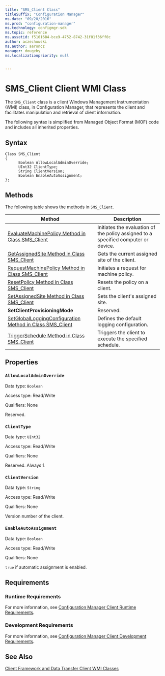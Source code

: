 ```yaml
---
title: "SMS_Client Class"
titleSuffix: "Configuration Manager"
ms.date: "09/20/2016"
ms.prod: "configuration-manager"
ms.technology: configmgr-sdk
ms.topic: reference
ms.assetid: f5101684-bce9-4752-8742-31f01f36ff0c
author: aczechowski
ms.author: aaroncz
manager: dougeby
ms.localizationpriority: null


---
```


# SMS_Client Client WMI Class

The `SMS_Client` class is a client Windows Management Instrumentation (WMI) class, in Configuration Manager, that represents the client and facilitates manipulation and retrieval of client information.  

The following syntax is simplified from Managed Object Format (MOF) code and includes all inherited properties.

## Syntax  

```syntax
Class SMS_Client  
{
      Boolean AllowLocalAdminOverride;  
      UInt32 ClientType;  
      String ClientVersion;  
      Boolean EnableAutoAssignment;  
};
```

## Methods

The following table shows the methods in `SMS_Client`.  

|Method|Description|
|------------|-----------------|
|[EvaluateMachinePolicy Method in Class SMS_Client](../../../../../develop/reference/core/clients/client-classes/evaluatemachinepolicy-method-in-class-sms_client.md)|Initiates the evaluation of the policy assigned to a specified computer or device.|
|[GetAssignedSite Method in Class SMS_Client](../../../../../develop/reference/core/clients/client-classes/getassignedsite-method-in-class-sms_client.md)|Gets the current assigned site of the client.|
|[RequestMachinePolicy Method in Class SMS_Client](../../../../../develop/reference/core/clients/client-classes/requestmachinepolicy-method-in-class-sms_client.md)|Initiates a request for machine policy.|
|[ResetPolicy Method in Class SMS_Client](../../../../../develop/reference/core/clients/client-classes/resetpolicy-method-in-class-sms_client.md)|Resets the policy on a client.|
|[SetAssignedSite Method in Class SMS_Client](../../../../../develop/reference/core/clients/client-classes/setassignedsite-method-in-class-sms_client.md)|Sets the client's assigned site.|
|**SetClientProvisioningMode**|Reserved.|
|[SetGlobalLoggingConfiguration Method in Class SMS_Client](../../../../../develop/reference/core/clients/client-classes/setgloballoggingconfiguration-method-in-class-sms_client.md)|Defines the default logging configuration.|
|[TriggerSchedule Method in Class SMS_Client](../../../../../develop/reference/core/clients/client-classes/triggerschedule-method-in-class-sms_client.md)|Triggers the client to execute the specified schedule.|

## Properties

### `AllowLocalAdminOverride`

Data type: `Boolean`

Access type: Read/Write

Qualifiers: None

Reserved.

### `ClientType`

Data type: `UInt32`

Access type: Read/Write

Qualifiers: None

Reserved. Always 1.

### `ClientVersion`

Data type: `String`

Access type: Read/Write

Qualifiers: None

Version number of the client.

### `EnableAutoAssignment`

Data type: `Boolean`

Access type: Read/Write

Qualifiers: None

`true` if automatic assignment is enabled.

## Requirements

### Runtime Requirements

For more information, see [Configuration Manager Client Runtime Requirements](../../../../../develop/core/reqs/client-runtime-requirements.md).  

### Development Requirements

For more information, see [Configuration Manager Client Development Requirements](../../../../../develop/core/reqs/client-development-requirements.md).  

## See Also

[Client Framework and Data Transfer Client WMI Classes](../../../../../develop/reference/core/clients/client-classes/client-framework-and-data-transfer-client-wmi-classes.md)
